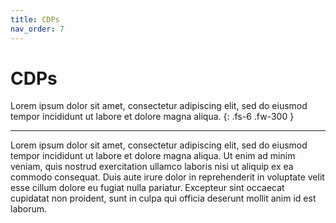 ```yaml
---
title: CDPs
nav_order: 7
---
```


# CDPs

Lorem ipsum dolor sit amet, consectetur adipiscing elit, sed do eiusmod tempor incididunt ut labore et dolore magna aliqua.
{: .fs-6 .fw-300 }

---

Lorem ipsum dolor sit amet, consectetur adipiscing elit, sed do eiusmod tempor incididunt ut labore et dolore magna aliqua. Ut enim ad minim veniam, quis nostrud exercitation ullamco laboris nisi ut aliquip ex ea commodo consequat. Duis aute irure dolor in reprehenderit in voluptate velit esse cillum dolore eu fugiat nulla pariatur. Excepteur sint occaecat cupidatat non proident, sunt in culpa qui officia deserunt mollit anim id est laborum.